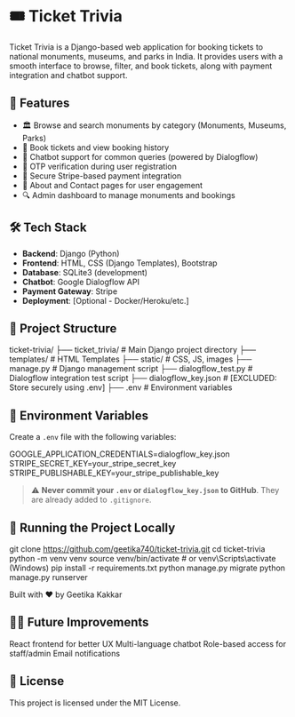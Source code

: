 # 🎟️ Ticket Trivia

Ticket Trivia is a Django-based web application for booking tickets to national monuments, museums, and parks in India. It provides users with a smooth interface to browse, filter, and book tickets, along with payment integration and chatbot support.

## 🚀 Features

- 🏛️ Browse and search monuments by category (Monuments, Museums, Parks)
- 🎫 Book tickets and view booking history
- 💬 Chatbot support for common queries (powered by Dialogflow)
- 🧾 OTP verification during user registration
- 🔐 Secure Stripe-based payment integration
- 📄 About and Contact pages for user engagement
- 🔍 Admin dashboard to manage monuments and bookings

## 🛠️ Tech Stack

- **Backend**: Django (Python)
- **Frontend**: HTML, CSS (Django Templates), Bootstrap
- **Database**: SQLite3 (development)
- **Chatbot**: Google Dialogflow API
- **Payment Gateway**: Stripe
- **Deployment**: [Optional - Docker/Heroku/etc.]

## 📂 Project Structure

ticket-trivia/
├── ticket_trivia/ # Main Django project directory
├── templates/ # HTML Templates
├── static/ # CSS, JS, images
├── manage.py # Django management script
├── dialogflow_test.py # Dialogflow integration test script
├── dialogflow_key.json # [EXCLUDED: Store securely using .env]
├── .env # Environment variables

## 🔐 Environment Variables

Create a `.env` file with the following variables:

GOOGLE_APPLICATION_CREDENTIALS=dialogflow_key.json
STRIPE_SECRET_KEY=your_stripe_secret_key
STRIPE_PUBLISHABLE_KEY=your_stripe_publishable_key

> ⚠️ **Never commit your `.env` or `dialogflow_key.json` to GitHub**. They are already added to `.gitignore`.

## 🧪 Running the Project Locally

git clone https://github.com/geetika740/ticket-trivia.git
cd ticket-trivia
python -m venv venv
source venv/bin/activate    # or venv\Scripts\activate (Windows)
pip install -r requirements.txt
python manage.py migrate
python manage.py runserver

Built with ❤️ by Geetika Kakkar

## 🧑‍💻 Future Improvements

React frontend for better UX
Multi-language chatbot
Role-based access for staff/admin
Email notifications

## 🧾 License
This project is licensed under the MIT License.
